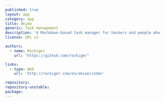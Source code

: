 ```yaml
---
published: true
layout: app
category: app
title: Akiee
generic: Task management
description: 'A Markdown-based task manager for hackers and people who build stuff.'
license: GPL v2

authors: 
  - name: Rockiger
    url: "https://github.com/rockiger"

links:
  - type: Web
    url: 'http://rockiger.com/en/akiee/index'

repository:
repository-unstable:
package:
---
```

